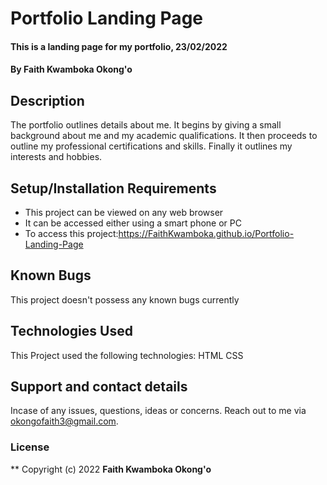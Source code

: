 # Portfolio Landing Page
#### This is a landing page for my portfolio, 23/02/2022
#### By **Faith Kwamboka Okong'o**
## Description
The portfolio outlines details about me. It begins by giving a small background about me and my academic qualifications. It then proceeds to outline my professional certifications and skills. Finally it outlines my interests and hobbies.
## Setup/Installation Requirements
* This project can be viewed on any web browser
* It can be accessed either using a smart phone or PC
* To access this project:https://FaithKwamboka.github.io/Portfolio-Landing-Page
## Known Bugs
This project doesn't possess any known bugs currently
## Technologies Used
This Project used the following technologies:
HTML
CSS
## Support and contact details
Incase of any issues, questions, ideas or concerns. Reach out to me via okongofaith3@gmail.com.
### License
**
Copyright (c) 2022 **Faith Kwamboka Okong'o**
